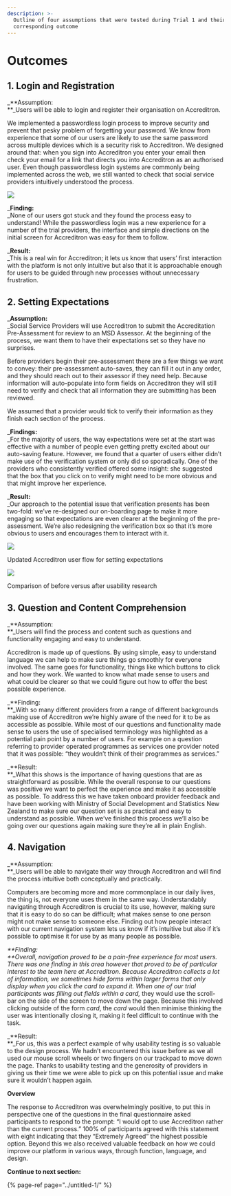 ```yaml
---
description: >-
  Outline of four assumptions that were tested during Trial 1 and their
  corresponding outcome
---
```


# Outcomes

## 1. Login and Registration

_**Assumption:  
**_Users will be able to login and register their organisation on Accreditron.

We implemented a passwordless login process to improve security and prevent that pesky problem of forgetting your password. We know from experience that some of our users are likely to use the same password across multiple devices which is a security risk to Accreditron. We designed around that: when you sign into Accreditron you enter your email then check your email for a link that directs you into Accreditron as an authorised user. Even though passwordless login systems are commonly being implemented across the web, we still wanted to check that social service providers intuitively understood the process.

![](https://cdn-images-1.medium.com/max/1000/1*9d73XYqDz2Z2w3MnOivJVg.png)

_**Finding:**  
_None of our users got stuck and they found the process easy to understand! While the passwordless login was a new experience for a number of the trial providers, the interface and simple directions on the initial screen for Accreditron was easy for them to follow.

_**Result:**  
_This is a real win for Accreditron; it lets us know that users’ first interaction with the platform is not only intuitive but also that it is approachable enough for users to be guided through new processes without unnecessary frustration.

## 2. Setting Expectations

_**Assumption:**  
_Social Service Providers will use Accreditron to submit the Accreditation Pre-Assessment for review to an MSD Assessor. At the beginning of the process, we want them to have their expectations set so they have no surprises.

Before providers begin their pre-assessment there are a few things we want to convey: their pre-assessment auto-saves, they can fill it out in any order, and they should reach out to their assessor if they need help. Because information will auto-populate into form fields on Accreditron they will still need to verify and check that all information they are submitting has been reviewed.

We assumed that a provider would tick to verify their information as they finish each section of the process.

_**Findings:**  
_For the majority of users, the way expectations were set at the start was effective with a number of people even getting pretty excited about our auto-saving feature. However, we found that a quarter of users either didn’t make use of the verification system or only did so sporadically. One of the providers who consistently verified offered some insight: she suggested that the box that you click on to verify might need to be more obvious and that might improve her experience.

_**Result:**  
_Our approach to the potential issue that verification presents has been two-fold: we’ve re-designed our on-boarding page to make it more engaging so that expectations are even clearer at the beginning of the pre-assessment. We’re also redesigning the verification box so that it’s more obvious to users and encourages them to interact with it.

![](https://cdn-images-1.medium.com/max/800/1*PaepmSVJAD2XAfJhtvc3aQ.gif)

Updated Accreditron user flow for setting expectations

![](https://cdn-images-1.medium.com/max/800/1*-mEMpJAgHay0D0Drd7qDcg.png)

Comparison of before versus after usability research

## 3. Question and Content Comprehension

_**Assumption:  
**_Users will find the process and content such as questions and functionality engaging and easy to understand.

Accreditron is made up of questions. By using simple, easy to understand language we can help to make sure things go smoothly for everyone involved. The same goes for functionality, things like which buttons to click and how they work. We wanted to know what made sense to users and what could be clearer so that we could figure out how to offer the best possible experience.

_**Finding:  
**_With so many different providers from a range of different backgrounds making use of Accreditron we’re highly aware of the need for it to be as accessible as possible. While most of our questions and functionality made sense to users the use of specialised terminology was highlighted as a potential pain point by a number of users. For example on a question referring to provider operated programmes as services one provider noted that it was possible: “they wouldn’t think of their programmes as services.”

_**Result:  
**_What this shows is the importance of having questions that are as straightforward as possible. While the overall response to our questions was positive we want to perfect the experience and make it as accessible as possible. To address this we have taken onboard provider feedback and have been working with Ministry of Social Development and Statistics New Zealand to make sure our question set is as practical and easy to understand as possible. When we’ve finished this process we’ll also be going over our questions again making sure they’re all in plain English.

## 4. Navigation

_**Assumption:  
**_Users will be able to navigate their way through Accreditron and will find the process intuitive both conceptually and practically.

Computers are becoming more and more commonplace in our daily lives, the thing is, not everyone uses them in the same way. Understandably navigating through Accreditron is crucial to its use, however, making sure that it is easy to do so can be difficult; what makes sense to one person might not make sense to someone else. Finding out how people interact with our current navigation system lets us know if it’s intuitive but also if it’s possible to optimise it for use by as many people as possible.

_**Finding:  
**_Overall, navigation proved to be a pain-free experience for most users. There was one finding in this area however that proved to be of particular interest to the team here at Accreditron. Because Accreditron collects a lot of information, we sometimes hide forms within larger forms that only display when you click the _card_ to expand it. When one of our trial participants was filling out fields within a_ card,_ they would use the scroll-bar on the side of the screen to move down the page. Because this involved clicking outside of the form _card_, the _card_ would then minimise thinking the user was intentionally closing it, making it feel difficult to continue with the task.

_**Result:  
**_For us, this was a perfect example of why usability testing is so valuable to the design process. We hadn’t encountered this issue before as we all used our mouse scroll wheels or two fingers on our trackpad to move down the page. Thanks to usability testing and the generosity of providers in giving us their time we were able to pick up on this potential issue and make sure it wouldn’t happen again.

**Overview**

The response to Accreditron was overwhelmingly positive, to put this in perspective one of the questions in the final questionnaire asked participants to respond to the prompt: “I would opt to use Accreditron rather than the current process.” 100% of participants agreed with this statement with eight indicating that they “Extremely Agreed” the highest possible option. Beyond this we also received valuable feedback on how we could improve our platform in various ways, through function, language, and design.



**Continue to next section:**

{% page-ref page="../untitled-1/" %}



